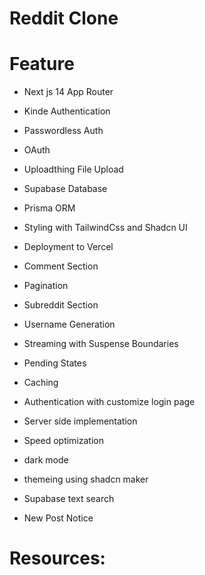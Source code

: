 # Reddit Clone

# Feature

- Next js 14 App Router
- Kinde Authentication
- Passwordless Auth
- OAuth
- Uploadthing File Upload
- Supabase Database
- Prisma ORM
- Styling with TailwindCss and Shadcn UI
- Deployment to Vercel
- Comment Section
- Pagination
- Subreddit Section
- Username Generation

- Streaming with Suspense Boundaries
- Pending States
- Caching
- Authentication with customize login page
- Server side implementation
- Speed optimization

- dark mode
- themeing using shadcn maker
- Supabase text search
- New Post Notice

# Resources:

